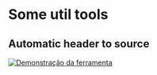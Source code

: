 # Some util tools

## Automatic header to source

[![Demonstração da ferramenta](https://img.youtube.com/vi/g1FbbVSJ4AI/0.jpg)](https://www.youtube.com/watch?v=g1FbbVSJ4AI)
